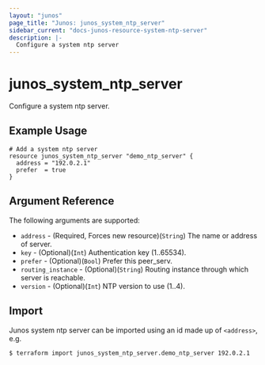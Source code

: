 ```yaml
---
layout: "junos"
page_title: "Junos: junos_system_ntp_server"
sidebar_current: "docs-junos-resource-system-ntp-server"
description: |-
  Configure a system ntp server
---
```


# junos_system_ntp_server

Configure a system ntp server.

## Example Usage

```hcl
# Add a system ntp server
resource junos_system_ntp_server "demo_ntp_server" {
  address = "192.0.2.1"
  prefer  = true
}
```

## Argument Reference

The following arguments are supported:

* `address` - (Required, Forces new resource)(`String`) The name or address of server.
* `key` - (Optional)(`Int`) Authentication key (1..65534).
* `prefer` - (Optional)(`Bool`) Prefer this peer_serv.
* `routing_instance` - (Optional)(`String`) Routing instance through which server is reachable.
* `version` - (Optional)(`Int`) NTP version to use (1..4).

## Import

Junos system ntp server can be imported using an id made up of `<address>`, e.g.

```
$ terraform import junos_system_ntp_server.demo_ntp_server 192.0.2.1
```
